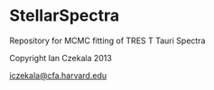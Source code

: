 StellarSpectra
==============

Repository for MCMC fitting of TRES T Tauri Spectra

Copyright Ian Czekala 2013

iczekala@cfa.harvard.edu

